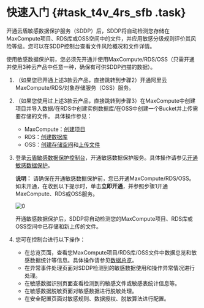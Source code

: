 # 快速入门 {#task_t4v_4rs_sfb .task}

开通云盾敏感数据保护服务（SDDP）后，SDDP将自动检测您存储在MaxCompute项目、RDS库或OSS空间中的文件，并应用敏感分级规则评价其风险等级。您可以在SDDP控制台查看文件风险概况和文件详情。

使用敏感数据保护前，您必须先开通并使用MaxCompute/RDS/OSS（只需开通并使用3种云产品中任意一种，确保有可供SDDP扫描的数据）。

  

1.  （如果您已开通上述3款云产品，直接跳转到步骤2）开通阿里云MaxCompute/RDS/对象存储服务（OSS）服务。
2.  （如果您使用过上述3款云产品，直接跳转到步骤3）在MaxCompute中创建项目并导入数据/在RDS中创建实例数据库/在OSS中创建一个Bucket并上传需要存储的文件。 具体操作参见：
    -   MaxCompute：[创建项目](../../../../cn.zh-CN/准备工作/创建项目.md#)
    -   RDS：[创建数据库](../../../../cn.zh-CN/用户指南/数据库管理/创建数据库.md#)
    -   OSS：[创建存储空间](../../../../cn.zh-CN/快速入门/创建存储空间.md#)和[上传文件](../../../../cn.zh-CN/快速入门/上传文件.md#)
3.  登录[云盾敏感数据保护控制台](https://yundunnext.console.aliyun.com/?p=sddp)，开通敏感数据保护服务。具体操作请参见[开通敏感数据保护](../../../../cn.zh-CN/产品定价/开通敏感数据保护.md#)。 

    **说明：** 请确保在开通敏感数据保护前，您已开通MaxCompute/RDS/OSS。如未开通，在收到以下提示时，单击**立即开通**，并参照步骤1开通MaxCompute、RDS或OSS服务。

    ![0](http://static-aliyun-doc.oss-cn-hangzhou.aliyuncs.com/assets/img/19019/156531850011213_zh-CN.png)

    开通敏感数据保护后，SDDP将自动检测您的MaxCompute项目、RDS库或OSS空间中已存储和新上传的文件。

4.  您可在控制台进行以下操作： 
    -   在总览页面，查看您MaxCompute项目/RDS库/OSS文件中数据总览和敏感数据统计等信息。具体操作请参见[数据总览](../../../../cn.zh-CN/用户指南/控制台总览.md#)。
    -   在异常事件处理页面对SDDP检测到的敏感数据使用和操作异常情况进行处理。
    -   在敏感数据识别页面查看检测到的敏感文件或敏感表统计信息等。
    -   在敏感数据脱敏页面对敏感数据进行脱敏处理。
    -   在安全配置页面对敏感规则、数据授权、脱敏算法进行配置。

